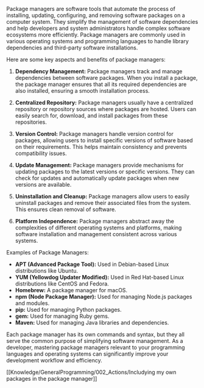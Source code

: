Package managers are software tools that automate the process of installing, updating, configuring, and removing software packages on a computer system. They simplify the management of software dependencies and help developers and system administrators handle complex software ecosystems more efficiently. Package managers are commonly used in various operating systems and programming languages to handle library dependencies and third-party software installations.

Here are some key aspects and benefits of package managers:

1.  **Dependency Management:** Package managers track and manage dependencies between software packages. When you install a package, the package manager ensures that all its required dependencies are also installed, ensuring a smooth installation process.
    
2.  **Centralized Repository:** Package managers usually have a centralized repository or repository sources where packages are hosted. Users can easily search for, download, and install packages from these repositories.
    
3.  **Version Control:** Package managers handle version control for packages, allowing users to install specific versions of software based on their requirements. This helps maintain consistency and prevents compatibility issues.
    
4.  **Update Management:** Package managers provide mechanisms for updating packages to the latest versions or specific versions. They can check for updates and automatically update packages when new versions are available.
    
5.  **Uninstallation and Cleanup:** Package managers allow users to easily uninstall packages and remove their associated files from the system. This ensures clean removal of software.
    
6.  **Platform Independence:** Package managers abstract away the complexities of different operating systems and platforms, making software installation and management consistent across various systems.
    

Examples of Package Managers:

-   **APT (Advanced Package Tool):** Used in Debian-based Linux distributions like Ubuntu.
-   **YUM (Yellowdog Updater Modified):** Used in Red Hat-based Linux distributions like CentOS and Fedora.
-   **Homebrew:** A package manager for macOS.
-   **npm (Node Package Manager):** Used for managing Node.js packages and modules.
-   **pip:** Used for managing Python packages.
-   **gem:** Used for managing Ruby gems.
-   **Maven:** Used for managing Java libraries and dependencies.

Each package manager has its own commands and syntax, but they all serve the common purpose of simplifying software management. As a developer, mastering package managers relevant to your programming languages and operating systems can significantly improve your development workflow and efficiency.

[[Knowledge/GeneralProgramming/002_Actions/Includying my own packages in the package manager]]
